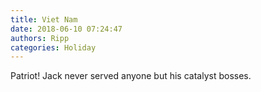 ```yaml
---
title: Viet Nam
date: 2018-06-10 07:24:47
authors: Ripp
categories: Holiday
---
```


 Patriot!
Jack never served anyone but his catalyst bosses.